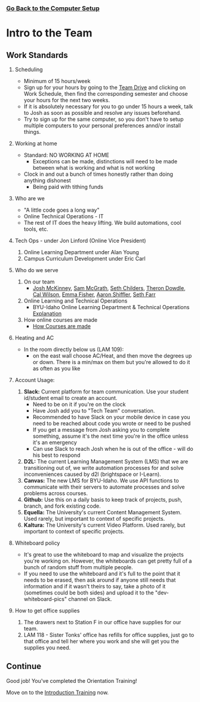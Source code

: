 ### [Go Back to the Computer Setup](./newHireToDo.md)

# Intro to the Team

##  Work Standards
1.  Scheduling
    * Minimum of 15 hours/week
    * Sign up for your hours by going to the [Team Drive](https://drive.google.com/drive/folders/0AO_BDyUOTRgoUk9PVA) and clicking on Work Schedule, then find the corresponding semester and choose your hours for the next two weeks. 
    * If it is absolutely necessary for you to go under 15 hours a week, talk to Josh as soon as possible and resolve any issues beforehand.
    * Try to sign up for the same computer, so you don't have to setup multiple computers to your personal preferences annd/or install things.
1.  Working at home
    * Standard: NO WORKING AT HOME
        * Exceptions can be made, distinctions will need to be made between what is working and what is not working
    * Clock in and out a bunch of times honestly rather than doing anything dishonest
        * Being paid with tithing funds  
2.  Who are we
    * "A little code goes a long way"
    * Online Technical Operations - IT
    * The rest of IT does the heavy lifting. We build automations, cool tools, etc.
3.  Tech Ops - under Jon Linford (Online Vice President)
    1. Online Learning Department under Alan Young
    2. Campus Curriculum Development under Eric Carl
4.  Who do we serve
    1.  On our team
        * [Josh McKinney](https://github.com/meeple142), [Sam McGrath](https://github.com/csammcgrath), [Seth Childers](https://github.com/sethchilders92), [Theron Dowdle](https://github.com/Colter-Hammer), [Cal Wilson](https://github.com/Wilson-Cal), [Emma Fisher](https://github.com/emmafisher1720), [Aaron Shiffler](https://github.com/ajshiff), [Seth Farr](https://github.com/sfarri)
    2.  Online Learning and Technical Operations
        * BYU-Idaho Online Learning Department & Technical Operations [Explanation](../Resources/onlineLearningDpt.md)
    3.  How online courses are made
        * [How Courses are made](../Resources/How-a-Course-is-made.pdf)
5.  Heating and AC
    * In the room directly below us (LAM 109):
        * on the east wall choose AC/Heat, and then move the degrees up or down. There is a min/max on them but you're allowed to do it as often as you like
6.  Account Usage: 
    1.  **Slack:** Current platform for team communication. Use your student id/student email to create an account.
        * Need to be on it if you're on the clock
        * Have Josh add you to "Tech Team" conversation.
        * Recommended to have Slack on your mobile device in case you need to be reached about code you wrote or need to be pushed
        * If you get a message from Josh asking you to complete something, assume it's the next time you're in the office unless it's an emergency
        * Can use Slack to reach Josh when he is out of the office - will do his best to respond
    1.  **D2L:** The current Learning Management System (LMS) that we are transitioning out of, we write automation processes for and solve inconveniences caused by d2l (brightspace or I-Learn).
    2.  **Canvas:** The new LMS for BYU-Idaho. We use API functions to communicate with their servers to automate processes and solve problems across courses.
    4.  **Github:** Use this on a daily basis to keep track of projects, push, branch, and fork existing code.
    3.  **Equella:** The University's current Content Management System. Used rarely, but important to context of specific projects.
    6.  **Kaltura:** The University's current Video Platform. Used rarely, but important to context of specific projects.
8. Whiteboard policy
    * It's great to use the whiteboard to map and visualize the projects you're working on. However, the whiteboards can get pretty full of a bunch of random stuff from multiple people. 
    * If you need to use the whiteboard and it's full to the point that it needs to be erased, then ask around if anyone still needs that information and if it wasn't theirs to say, take a photo of it (sometimes could be both sides) and upload it to the "dev-whiteboard-pics" channel on Slack.

8.  How to get office supplies
    1.  The drawers next to Station F in our office have supplies for our team.
    1.  LAM 118 - Sister Tonks' office has refills for office supplies, just go to that office and tell her where you work and she will get you the supplies you need.

## Continue
Good job! You've completed the Orientation Training!

Move on to the [Introduction Training](../Introduction) now.
